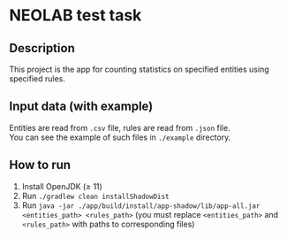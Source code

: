 # NEOLAB test task

## Description

This project is the app for counting statistics on specified entities using specified rules.

## Input data (with example)

Entities are read from `.csv` file, rules are read from `.json` file.\
You can see the example of such files in `./example` directory.

## How to run

1. Install OpenJDK (≥ 11)
2. Run `./gradlew clean installShadowDist`
3. Run `java -jar ./app/build/install/app-shadow/lib/app-all.jar <entities_path> <rules_path>`
   (you must replace `<entities_path>` and `<rules_path>` with paths to corresponding files)
